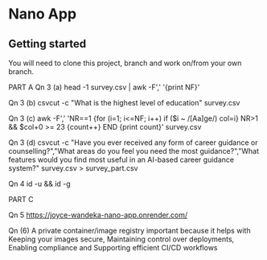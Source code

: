 # Nano App

## Getting started

You will need to clone this project, branch and work on/from your own branch.



PART A 
Qn 3 (a) head -1 survey.csv | awk -F',' '{print NF}'

Qn 3 (b) csvcut -c "What is the highest level of education" survey.csv

Qn 3 (c) awk -F',' 'NR==1 {for (i=1; i<=NF; i++) if ($i ~ /[Aa]ge/) col=i} NR>1 && $col+0 >= 23 {count++} END {print count}' survey.csv

Qn 3 (d) csvcut -c "Have you ever received any form of career guidance or counselling?","What areas do you feel you need the most guidance?","What features would you find most useful in an AI-based career guidance system?" survey.csv > survey_part.csv

Qn 4 id -u && id -g


PART C 

Qn 5
https://joyce-wandeka-nano-app.onrender.com/

Qn (6)
A private container/image registry important because it helps with Keeping your images secure, Maintaining control over deployments, Enabling compliance and Supporting efficient CI/CD workflows